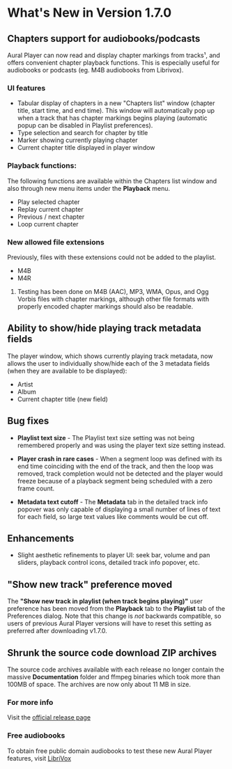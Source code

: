 #  What's New in Version 1.7.0


## **Chapters support for audiobooks/podcasts**

Aural Player can now read and display chapter markings from tracks¹, and offers convenient chapter playback functions. This is especially useful for audiobooks or podcasts (eg. M4B audiobooks from Librivox).

### **UI features**

* Tabular display of chapters in a new "Chapters list" window (chapter title, start time, and end time). This window will automatically pop up when a track that has chapter markings begins playing (automatic popup can be disabled in Playlist preferences).
* Type selection and search for chapter by title
* Marker showing currently playing chapter
* Current chapter title displayed in player window

### **Playback functions:**

The following functions are available within the Chapters list window and also through new menu items under the **Playback** menu.

* Play selected chapter
* Replay current chapter
* Previous / next chapter
* Loop current chapter

### **New allowed file extensions**

Previously, files with these extensions could not be added to the playlist.
* M4B
* M4R

1. Testing has been done on M4B (AAC), MP3, WMA, Opus, and Ogg Vorbis files with chapter markings, although other file formats with properly encoded chapter markings should also be readable.

## **Ability to show/hide playing track metadata fields**

The player window, which shows currently playing track metadata, now allows the user to individually show/hide each of the 3 metadata fields (when they are available to be displayed):

* Artist
* Album
* Current chapter title (new field)

## **Bug fixes**

* **Playlist text size** - The Playlist text size setting was not being remembered properly and was using the player text size setting instead. 

* **Player crash in rare cases** - When a segment loop was defined with its end time coinciding with the end of the track, and then the loop was removed, track completion would not be detected and the player would freeze because of a playback segment being scheduled with a zero frame count.

* **Metadata text cutoff** - The **Metadata** tab in the detailed track info popover was only capable of displaying a small number of lines of text for each field, so large text values like comments would be cut off.

## **Enhancements**

* Slight aesthetic refinements to player UI:  seek bar, volume and pan sliders, playback control icons, detailed track info popover, etc.

## **"Show new track" preference moved**

The **"Show new track in playlist (when track begins playing)"** user preference has been moved from the **Playback** tab to the **Playlist** tab of the Preferences dialog. Note that this change is *not* backwards compatible, so users of previous Aural Player versions will have to reset this setting as preferred after downloading v1.7.0.

## **Shrunk the source code download ZIP archives**

The source code archives available with each release no longer contain the massive **Documentation** folder and ffmpeg binaries which took more than 100MB of space. The archives are now only about 11 MB in size.

### **For more info**
Visit the [official release page](https://github.com/maculateConception/aural-player/releases/tag/1.7.0)

### **Free audiobooks**
To obtain free public domain audiobooks to test these new Aural Player features, visit [LibriVox](https://librivox.org/)
